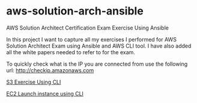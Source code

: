 # aws-solution-arch-ansible
AWS Solution Architect Certification Exam Exercise Using Ansible 

In this project I want to capture all my exercises I performed for AWS Solution Architect Exam using Ansible and AWS CLI tool. I have also added all the white papers needed to refer to for the exam.

To quickly check what is the IP you are connected from use the following url: http://checkip.amazonaws.com 

[S3 Exercise Using CLI](https://github.com/utkaln/aws-solution-arch-ansible/blob/master/Ch2-S3)

[EC2 Launch instance using CLI](https://github.com/utkaln/aws-solution-arch-ansible/blob/master/EC2-Exercise.md)
